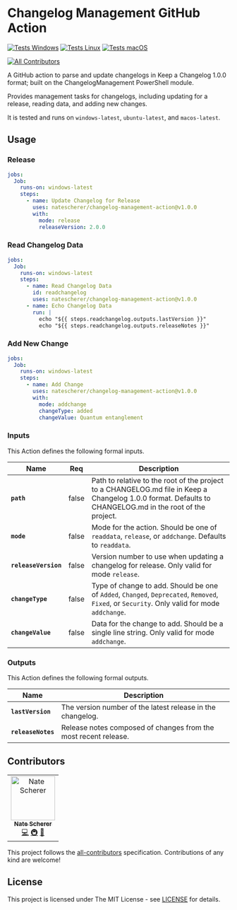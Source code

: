 # Changelog Management GitHub Action

[![Tests Windows](https://raw.githubusercontent.com/gist/natescherer/6a1fa63e8575464b14542ed4b0804de8/raw/d41383962edc421f947c63605034a24bce04c14b/changelog-management-action_TestResults_Windows.md_badge.svg)](https://gist.github.com/natescherer/6a1fa63e8575464b14542ed4b0804de8)
[![Tests Linux](https://raw.githubusercontent.com/gist/natescherer/2c11b7439afdbb286f09c14887ba0117/raw/545f4d5d5dcc784c0415e578b415ebf980cb66b4/changelog-management-action_TestResults_Linux.md_badge.svg)](https://gist.github.com/natescherer/2c11b7439afdbb286f09c14887ba0117)
[![Tests macOS](https://raw.githubusercontent.com/gist/natescherer/7ca0b83966d78656c800de79b0aba983/raw/cf80a5bca86c91ee2bcce141b89ea2980714d2f8/changelog-management-action_TestResults_macOS.md_badge.svg)](https://gist.github.com/natescherer/7ca0b83966d78656c800de79b0aba983)
<!-- ALL-CONTRIBUTORS-BADGE:START - Do not remove or modify this section -->
[![All Contributors](https://img.shields.io/badge/all_contributors-1-orange.svg?style=flat-square)](#contributors-)
<!-- ALL-CONTRIBUTORS-BADGE:END -->

A GitHub action to parse and update changelogs in Keep a Changelog 1.0.0 format; built on the ChangelogManagement PowerShell module.

Provides management tasks for changelogs, including updating for a release, reading data, and adding new changes.

It is tested and runs on `windows-latest`, `ubuntu-latest`, and `macos-latest`.

## Usage

### Release

```yaml
jobs:
  Job:
    runs-on: windows-latest
    steps:
      - name: Update Changelog for Release
        uses: natescherer/changelog-management-action@v1.0.0
        with:
          mode: release
          releaseVersion: 2.0.0
```

### Read Changelog Data

```yaml
jobs:
  Job:
    runs-on: windows-latest
    steps:
      - name: Read Changelog Data
        id: readchangelog
        uses: natescherer/changelog-management-action@v1.0.0
      - name: Echo Changelog Data
        run: |
          echo "${{ steps.readchangelog.outputs.lastVersion }}"
          echo "${{ steps.readchangelog.outputs.releaseNotes }}"
```

### Add New Change

```yaml
jobs:
  Job:
    runs-on: windows-latest
    steps:
      - name: Add Change
        uses: natescherer/changelog-management-action@v1.0.0
        with:
          mode: addchange
          changeType: added
          changeValue: Quantum entanglement
```

### Inputs

This Action defines the following formal inputs.

| Name | Req | Description
|-|-|-|
| **`path`** | false | Path to relative to the root of the project to a CHANGELOG.md file in Keep a Changelog 1.0.0 format. Defaults to CHANGELOG.md in the root of the project.
| **`mode`** | false | Mode for the action. Should be one of `readdata`, `release`, or `addchange`. Defaults to `readdata`.
| **`releaseVersion`** | false | Version number to use when updating a changelog for release. Only valid for mode `release`.
| **`changeType`** | false | Type of change to add. Should be one of `Added`, `Changed`, `Deprecated`, `Removed`, `Fixed`, or `Security`. Only valid for mode `addchange`.
| **`changeValue`** | false | Data for the change to add. Should be a single line string.  Only valid for mode `addchange`.

### Outputs

This Action defines the following formal outputs.

| Name | Description
|-|-|
| **`lastVersion`** | The version number of the latest release in the changelog.
| **`releaseNotes`** | Release notes composed of changes from the most recent release.

## Contributors

<!-- ALL-CONTRIBUTORS-LIST:START - Do not remove or modify this section -->
<!-- prettier-ignore-start -->
<!-- markdownlint-disable -->
<table>
  <tbody>
    <tr>
      <td align="center"><a href="https://www.linkedin.com/in/natescherer01/"><img src="https://avatars.githubusercontent.com/u/376408?v=4?s=100" width="100px;" alt="Nate Scherer"/><br /><sub><b>Nate Scherer</b></sub></a><br /><a href="https://github.com/natescherer/changelog-management-action/commits?author=natescherer" title="Code">💻</a> <a href="#infra-natescherer" title="Infrastructure (Hosting, Build-Tools, etc)">🚇</a> <a href="https://github.com/natescherer/changelog-management-action/commits?author=natescherer" title="Documentation">📖</a></td>
    </tr>
  </tbody>
</table>

<!-- markdownlint-restore -->
<!-- prettier-ignore-end -->

<!-- ALL-CONTRIBUTORS-LIST:END -->

This project follows the [all-contributors](https://allcontributors.org) specification.
Contributions of any kind are welcome!

## License

This project is licensed under The MIT License - see [LICENSE](LICENSE) for details.
